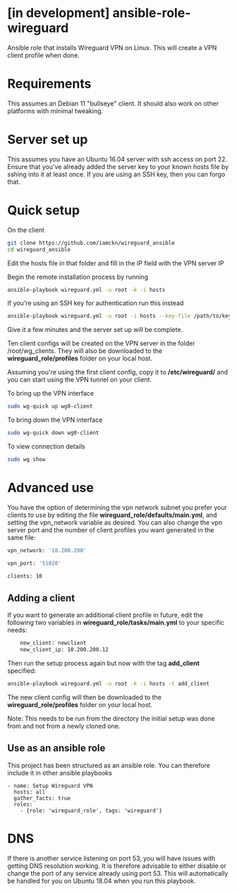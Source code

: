 # [in development] ansible-role-wireguard

Ansible role that installs Wireguard VPN on Linux. This will create a VPN client profile when done.

# Requirements

This assumes an Debian 11 "bullseye" client. It should also work on other platforms with minimal tweaking.

# Server set up

This assumes you have an Ubuntu 16.04 server with ssh access on port 22.
Ensure that you've already added the server key to your known hosts file by sshing into it at least once.
If you are using an SSH key, then you can forgo that.

# Quick setup

On the client

```bash
git clone https://github.com/iamckn/wireguard_ansible
cd wireguard_ansible
```

Edit the hosts file in that folder and fill in the IP field with the VPN server IP

Begin the remote installation process by running

```bash
ansible-playbook wireguard.yml -u root -k -i hosts
```

If you're using an SSH key for authentication run this instead

```bash
ansible-playbook wireguard.yml -u root -i hosts --key-file /path/to/keyfile
```

Give it a few minutes and the server set up will be complete.

Ten client configs will be created on the VPN server in the folder /root/wg_clients. They will also be downloaded to the **wireguard_role/profiles** folder on your local host.

Assuming you're using the first client config, copy it to **/etc/wireguard/** and you can start using the VPN tunnel on your client.

To bring up the VPN interface

```bash
sudo wg-quick up wg0-client
```

To bring down the VPN interface

```bash
sudo wg-quick down wg0-client
```

To view connection details

```bash
sudo wg show
```

# Advanced use

You have the option of determining the vpn network subnet you prefer your clients to use by editing the file **wireguard_role/defaults/main.yml**, and setting the vpn_network variable as desired. You can also change the vpn server port and the number of client profiles you want generated in the same file:

```bash
vpn_network: '10.200.200'

vpn_port: '51820'

clients: 10
```

## Adding a client

If you want to generate an additional client profile in future, edit the following two variables in **wireguard_role/tasks/main.yml** to your specific needs:

```bash
    new_client: newclient
    new_client_ip: 10.200.200.12
```

Then run the setup process again but now with the tag **add_client** specified:

```bash
ansible-playbook wireguard.yml -u root -k -i hosts -t add_client
```

The new client config will then be downloaded to the **wireguard_role/profiles** folder on your local host.

Note: This needs to be run from the directory the initial setup was done from and not from a newly cloned one.

## Use as an ansible role

This project has been structured as an ansible role. You can therefore include it in other ansible playbooks

    - name: Setup Wireguard VPN
      hosts: all
      gather_facts: true
      roles:
        - {role: 'wireguard_role', tags: 'wireguard'}

# DNS

If there is another service listening on port 53, you will have issues with getting DNS resolution working.
It is therefore advisable to either disable or change the port of any service already using port 53.
This will automatically be handled for you on Ubuntu 18.04 when you run this playbook.
